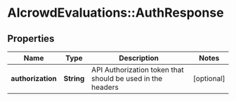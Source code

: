 # AIcrowdEvaluations::AuthResponse

## Properties
Name | Type | Description | Notes
------------ | ------------- | ------------- | -------------
**authorization** | **String** | API Authorization token that should be used in the headers | [optional] 


